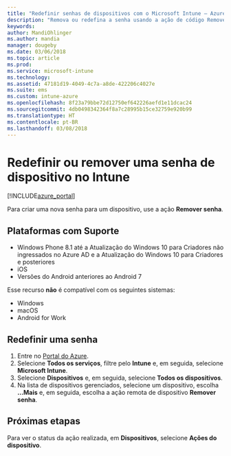 ```yaml
---
title: "Redefinir senhas de dispositivos com o Microsoft Intune – Azure | Microsoft Docs"
description: "Remova ou redefina a senha usando a ação de código Remover senha nos dispositivos que você gerencia ou monitora com o Intune."
keywords: 
author: MandiOhlinger
ms.author: mandia
manager: dougeby
ms.date: 03/06/2018
ms.topic: article
ms.prod: 
ms.service: microsoft-intune
ms.technology: 
ms.assetid: 47181d19-4049-4c7a-a8de-422206c4027e
ms.suite: ems
ms.custom: intune-azure
ms.openlocfilehash: 8f23a79bbe72d12750ef642226aefd1e11dcac24
ms.sourcegitcommit: 4db0498342364f8a7c28995b15ce32759e920b99
ms.translationtype: HT
ms.contentlocale: pt-BR
ms.lasthandoff: 03/08/2018
---
```

# <a name="reset-or-remove-a-device-passcode-in-intune"></a>Redefinir ou remover uma senha de dispositivo no Intune

[!INCLUDE[azure_portal](./includes/azure_portal.md)]

Para criar uma nova senha para um dispositivo, use a ação **Remover senha**.

## <a name="supported-platforms"></a>Plataformas com Suporte

- Windows Phone 8.1 até a Atualização do Windows 10 para Criadores não ingressados no Azure AD e a Atualização do Windows 10 para Criadores e posteriores
- iOS
- Versões do Android anteriores ao Android 7

Esse recurso **não** é compatível com os seguintes sistemas:

- Windows
- macOS
- Android for Work

## <a name="reset-a-passcode"></a>Redefinir uma senha

1. Entre no [Portal do Azure](https://portal.azure.com).
2. Selecione **Todos os serviços**, filtre pelo **Intune** e, em seguida, selecione **Microsoft Intune**.
3. Selecione **Dispositivos** e, em seguida, selecione **Todos os dispositivos**.
4. Na lista de dispositivos gerenciados, selecione um dispositivo, escolha **...Mais** e, em seguida, escolha a ação remota de dispositivo **Remover senha**.

## <a name="next-steps"></a>Próximas etapas

Para ver o status da ação realizada, em **Dispositivos**, selecione **Ações do dispositivo**.
